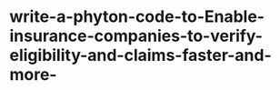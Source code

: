 # write-a-phyton-code-to-Enable-insurance-companies-to-verify-eligibility-and-claims-faster-and-more-